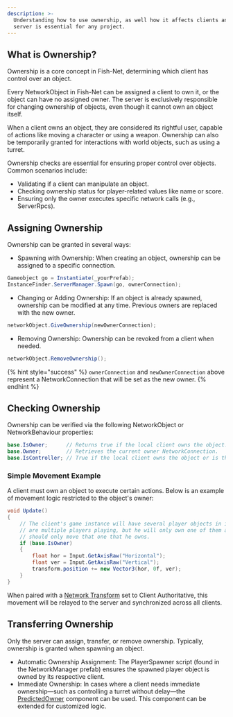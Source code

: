 ```yaml
---
description: >-
  Understanding how to use ownership, as well how it affects clients and the
  server is essential for any project.
---
```


## What is Ownership?

Ownership is a core concept in Fish-Net, determining which client has control over an object.&#x20;

Every NetworkObject in Fish-Net can be assigned a client to own it, or the object can have no assigned owner. The server is exclusively responsible for changing ownership of objects, even though it cannot own an object itself.

When a client owns an object, they are considered its rightful user, capable of actions like moving a character or using a weapon. Ownership can also be temporarily granted for interactions with world objects, such as using a turret.

Ownership checks are essential for ensuring proper control over objects. Common scenarios include:

* Validating if a client can manipulate an object.
* Checking ownership status for player-related values like name or score.
* Ensuring only the owner executes specific network calls (e.g., ServerRpcs).

## Assigning Ownership

Ownership can be granted in several ways:

* Spawning with Ownership: When creating an object, ownership can be assigned to a specific connection.

```csharp
Gameobject go = Instantiate(_yourPrefab);
InstanceFinder.ServerManager.Spawn(go, ownerConnection);
```

* Changing or Adding Ownership: If an object is already spawned, ownership can be modified at any time. Previous owners are replaced with the new owner.

```csharp
networkObject.GiveOwnership(newOwnerConnection);
```

* Removing Ownership: Ownership can be revoked from a client when needed.

```csharp
networkObject.RemoveOwnership();
```

{% hint style="success" %}
`ownerConnection` and `newOwnerConnection` above represent a NetworkConnection that will be set as the new owner.
{% endhint %}

## Checking Ownership

Ownership can be verified via the following NetworkObject or NetworkBehaviour properties:

```csharp
base.IsOwner;      // Returns true if the local client owns the object.
base.Owner;        // Retrieves the current owner NetworkConnection.
base.IsController; // True if the local client owns the object or is the server with no assigned owner.
```

### Simple Movement Example

A client must own an object to execute certain actions. Below is an example of movement logic restricted to the object's owner:

```csharp
void Update()
{
    // The client's game instance will have several player objects in it if there 
    // are multiple players playing, but he will only own one of them and should
    // should only move that one that he owns.
    if (base.IsOwner)
    {
        float hor = Input.GetAxisRaw("Horizontal");
        float ver = Input.GetAxisRaw("Vertical");
        transform.position += new Vector3(hor, 0f, ver);
    }
}
```

When paired with a [Network Transform](../components/network-transform.md) set to Client Authoritative, this movement will be relayed to the server and synchronized across all clients.

## Transferring Ownership

Only the server can assign, transfer, or remove ownership. Typically, ownership is granted when spawning an object.

* Automatic Ownership Assignment: The PlayerSpawner script (found in the NetworkManager prefab) ensures the spawned player object is owned by its respective client.
* Immediate Ownership: In cases where a client needs immediate ownership—such as controlling a turret without delay—the [PredictedOwner](../components/prediction/predictedowner.md) component can be used. This component can be extended for customized logic.

